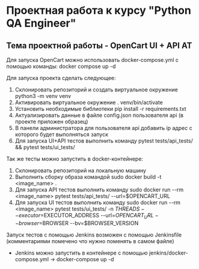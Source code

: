 # **Проектная работа к курсу "Python QA Engineer"**

## Тема проектной работы - OpenCart UI + API AT

Для запуска OpenCart можно использовать docker-compose.yml с помощью команды:
docker compose up -d

Для запуска проекта cделать следующее:

1. Склонировать репозиторий и создать виртуальное окружение python3 -m venv venv
2. Активировать виртуальное окружение . venv/bin/activate 
3. Установить необходимые библиотеки pip install -r requirements.txt
4. Актуализировать данные в файле config.json пользователя api (в проекте приложен образец)
5. В панели администратора для пользователя api добавить ip адрес с которого будет выполняться запуск 
6. Для запуска UI+API тестов выполнить команду pytest tests/api_tests/ && pytest tests/ui_tests/

Так же тесты можно запустить в docker-контейнере:
1. Склонировать репозиторий на локальную машину
2. Выполнить сборку образа командой sudo docker build -t <image_name> .
3. Для запуска API тестов выполнить команду sudo docker run --rm <image_name> pytest tests/api_tests/ --url=$OPENCART_URL
4. Для запуска UI тестов выполнить команду sudo docker run --rm <image_name> pytest tests/ui_tests/ -n $THREADS --executor=$EXECUTOR_ADDRESS --url=$OPENCART_URL --browser=$BROWSER --bv=$BROWSER_VERSION

Запуск тестов с помощью Jenkins возможен с помощью Jenkinsfile (комментариями помечено что нужно поменять в самом файле)
- Jenkins можно запустить в контейнере с помощью jenkins/docker-compose.yml -> docker-compose up -d